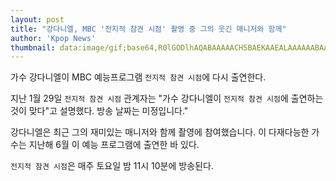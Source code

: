 ```yaml
---
layout: post
title: "강다니엘, MBC '전지적 참견 시점' 촬영 중 그의 웃긴 매니저와 함께"
author: 'Kpop News'
thumbnail: data:image/gif;base64,R0lGODlhAQABAAAAACH5BAEKAAEALAAAAAABAAEAAAICTAEAOw==
---
```



가수 강다니엘이 MBC 예능프로그램 `전지적 참견 시점`에 다시 출연한다.

지난 1월 29일 `전지적 참견 시점` 관계자는 "가수 강다니엘이 `전지적 참견 시점`에 출연하는 것이 맞다"고 설명했다. 방송 날짜는 미정입니다."

강다니엘은 최근 그의 재미있는 매니저와 함께 촬영에 참여했습니다. 이 다재다능한 가수는 지난해 6월 이 예능 프로그램에 출연한 바 있다.

`전지적 참견 시점`은 매주 토요일 밤 11시 10분에 방송된다.